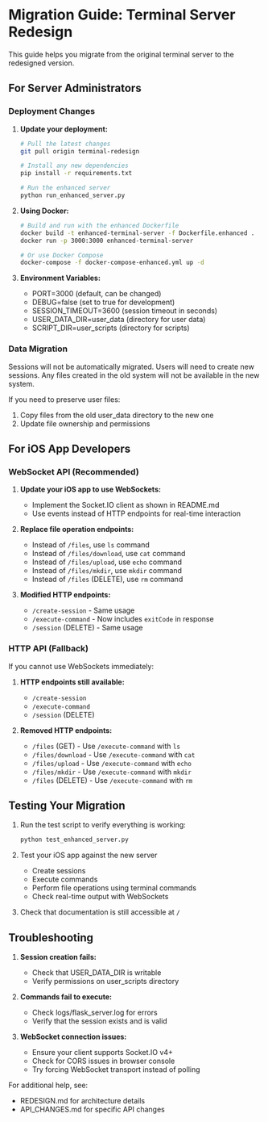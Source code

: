 # Migration Guide: Terminal Server Redesign

This guide helps you migrate from the original terminal server to the redesigned version.

## For Server Administrators

### Deployment Changes

1. **Update your deployment:**
   ```bash
   # Pull the latest changes
   git pull origin terminal-redesign
   
   # Install any new dependencies
   pip install -r requirements.txt
   
   # Run the enhanced server
   python run_enhanced_server.py
   ```

2. **Using Docker:**
   ```bash
   # Build and run with the enhanced Dockerfile
   docker build -t enhanced-terminal-server -f Dockerfile.enhanced .
   docker run -p 3000:3000 enhanced-terminal-server
   
   # Or use Docker Compose
   docker-compose -f docker-compose-enhanced.yml up -d
   ```

3. **Environment Variables:**
   - PORT=3000 (default, can be changed)
   - DEBUG=false (set to true for development)
   - SESSION_TIMEOUT=3600 (session timeout in seconds)
   - USER_DATA_DIR=user_data (directory for user data)
   - SCRIPT_DIR=user_scripts (directory for scripts)

### Data Migration

Sessions will not be automatically migrated. Users will need to create new sessions. Any files created in the old system will not be available in the new system.

If you need to preserve user files:

1. Copy files from the old user_data directory to the new one
2. Update file ownership and permissions

## For iOS App Developers

### WebSocket API (Recommended)

1. **Update your iOS app to use WebSockets:**
   - Implement the Socket.IO client as shown in README.md
   - Use events instead of HTTP endpoints for real-time interaction

2. **Replace file operation endpoints:**
   - Instead of `/files`, use `ls` command
   - Instead of `/files/download`, use `cat` command
   - Instead of `/files/upload`, use `echo` command
   - Instead of `/files/mkdir`, use `mkdir` command
   - Instead of `/files` (DELETE), use `rm` command

3. **Modified HTTP endpoints:**
   - `/create-session` - Same usage
   - `/execute-command` - Now includes `exitCode` in response
   - `/session` (DELETE) - Same usage

### HTTP API (Fallback)

If you cannot use WebSockets immediately:

1. **HTTP endpoints still available:**
   - `/create-session`
   - `/execute-command`
   - `/session` (DELETE)

2. **Removed HTTP endpoints:**
   - `/files` (GET) - Use `/execute-command` with `ls`
   - `/files/download` - Use `/execute-command` with `cat`
   - `/files/upload` - Use `/execute-command` with `echo`
   - `/files/mkdir` - Use `/execute-command` with `mkdir`
   - `/files` (DELETE) - Use `/execute-command` with `rm`

## Testing Your Migration

1. Run the test script to verify everything is working:
   ```bash
   python test_enhanced_server.py
   ```

2. Test your iOS app against the new server
   - Create sessions
   - Execute commands
   - Perform file operations using terminal commands
   - Check real-time output with WebSockets

3. Check that documentation is still accessible at `/`

## Troubleshooting

1. **Session creation fails:**
   - Check that USER_DATA_DIR is writable
   - Verify permissions on user_scripts directory

2. **Commands fail to execute:**
   - Check logs/flask_server.log for errors
   - Verify that the session exists and is valid

3. **WebSocket connection issues:**
   - Ensure your client supports Socket.IO v4+
   - Check for CORS issues in browser console
   - Try forcing WebSocket transport instead of polling

For additional help, see:
- REDESIGN.md for architecture details
- API_CHANGES.md for specific API changes
